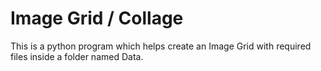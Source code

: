 # Image Grid / Collage
This is a python program which helps create an Image Grid with required files inside a folder named Data.
